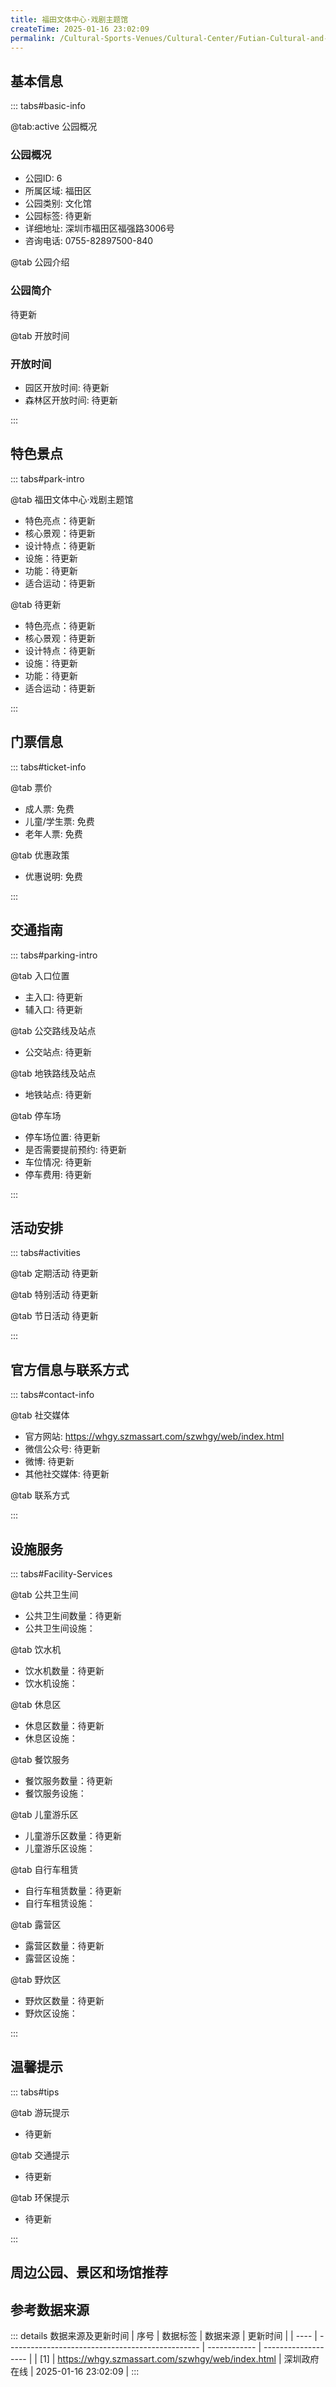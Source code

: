 ```yaml
---
title: 福田文体中心·戏剧主题馆
createTime: 2025-01-16 23:02:09
permalink: /Cultural-Sports-Venues/Cultural-Center/Futian-Cultural-and-Sports-Center·Drama-Theme-Pavilion/
---
```



<script setup>
import ImageSwiper from '/.vuepress/theme/components/ImageSwiper.vue'
// 轮播图数据
const swiperItems = [
    {
      link: 'https://szmassart.oss-cn-hangzhou.aliyuncs.com/szwhgy/szwhgy/H5/20221019095736N9lqUzG9vgCHp3pi7ZVO_750_500.jpg',
      title: '福田文体中心·戏剧主题馆',
      description: '待更新...',
      author: '深圳政府在线',
      date: '2025/01/16'
      },
  {
      link: 'https://szmassart.oss-cn-hangzhou.aliyuncs.com/szwhgy/szwhgy/H5/20221019095736N9lqUzG9vgCHp3pi7ZVO_750_500.jpg',
      title: '福田文体中心·戏剧主题馆',
      description: '待更新...',
      author: '深圳政府在线',
      date: '2025/01/16'
      }
]
// 配置项
const swiperConfig = {
  height: 500,
  showInfo: true
}
</script>
<!-- 轮播图组件 -->
<ImageSwiper :items="swiperItems" :config="swiperConfig" />



## 基本信息

::: tabs#basic-info

@tab:active 公园概况
### 公园概况
- 公园ID: 6
- 所属区域: 福田区
- 公园类别: 文化馆
- 公园标签: 待更新
- 详细地址: 深圳市福田区福强路3006号
- 咨询电话: 0755-82897500-840

@tab 公园介绍
### 公园简介
待更新

@tab 开放时间
### 开放时间
- 园区开放时间: 待更新
- 森林区开放时间: 待更新

:::

## 特色景点

::: tabs#park-intro

@tab 福田文体中心·戏剧主题馆
<ImageCard
image="https://szmassart.oss-cn-hangzhou.aliyuncs.com/szwhgy/szwhgy/H5/20221019095736N9lqUzG9vgCHp3pi7ZVO_750_500.jpg"
    title="福田文体中心·戏剧主题馆"
    description="待更新"
    date=""
    author="深圳政府在线"
/>


- 特色亮点：待更新
- 核心景观：待更新
- 设计特点：待更新
- 设施：待更新
- 功能：待更新
- 适合运动：待更新

@tab 待更新
<ImageCard
image="https://szmassart.oss-cn-hangzhou.aliyuncs.com/szwhgy/szwhgy/H5/20221019095736N9lqUzG9vgCHp3pi7ZVO_750_500.jpg"
    title="福田文体中心·戏剧主题馆"
    description="待更新"
    date=""
    author="深圳政府在线"
/>


- 特色亮点：待更新
- 核心景观：待更新
- 设计特点：待更新
- 设施：待更新
- 功能：待更新
- 适合运动：待更新

:::

## 门票信息

::: tabs#ticket-info

@tab 票价
- 成人票: 免费
- 儿童/学生票: 免费
- 老年人票: 免费

@tab 优惠政策
- 优惠说明: 免费

:::

## 交通指南

::: tabs#parking-intro

@tab 入口位置
- 主入口: 待更新
- 辅入口: 待更新

@tab 公交路线及站点
- 公交站点: 待更新

@tab 地铁路线及站点
- 地铁站点: 待更新

@tab 停车场
- 停车场位置: 待更新
- 是否需要提前预约: 待更新
- 车位情况: 待更新
- 停车费用: 待更新

:::

## 活动安排

::: tabs#activities

@tab 定期活动
待更新

@tab 特别活动
待更新

@tab 节日活动
待更新

:::

## 官方信息与联系方式

::: tabs#contact-info

@tab 社交媒体
- 官方网站: https://whgy.szmassart.com/szwhgy/web/index.html
- 微信公众号: 待更新
- 微博: 待更新
- 其他社交媒体: 待更新

@tab 联系方式

:::

## 设施服务

::: tabs#Facility-Services

@tab 公共卫生间
- 公共卫生间数量：待更新
- 公共卫生间设施：

@tab 饮水机
- 饮水机数量：待更新
- 饮水机设施：

@tab 休息区
- 休息区数量：待更新
- 休息区设施：

@tab 餐饮服务
- 餐饮服务数量：待更新
- 餐饮服务设施：

@tab 儿童游乐区
- 儿童游乐区数量：待更新
- 儿童游乐区设施：

@tab 自行车租赁
- 自行车租赁数量：待更新
- 自行车租赁设施：

@tab 露营区
- 露营区数量：待更新
- 露营区设施：

@tab 野炊区
- 野炊区数量：待更新
- 野炊区设施：

:::

## 温馨提示

::: tabs#tips

@tab 游玩提示
- 待更新

@tab 交通提示
- 待更新

@tab 环保提示
- 待更新

:::

## 周边公园、景区和场馆推荐

<CardGrid>
  <ImageCard
        image="http://www.sz.gov.cn/img/4/4097/4097242/11116974.jpg"
        title="宝安区文化馆"
        description="宝安区文化馆前身为宝安区群众文化艺术馆，于2018年5月启动升级改造工程，升级后与音乐厅、宝安图书馆少儿分馆共同构成“宝安1990”（图书馆、文化馆、音乐厅）。
宝安区文化馆配备舞蹈、音乐、戏剧、曲艺、美术、书法、摄影、文学、理论研究、非遗及网络数字化服务等10个业务门类，开设微信公众号和公共文化云服务。宝安区文化馆承担普及性的文化艺术辅导培训、公益性的群众文化活动、指导群众文艺作品创作及保护传承非物质文化遗产等任务，主要在基层公共文化服务方面发挥群众文化前沿阵地和展示窗口作用。"
        href="/Cultural-Sports-Venues/Cultural-Center/Bao'an-District-Cultural-Center/"
        author="待更新"
        date="2025/01/02"
      />
      <ImageCard
        image="http://www.sz.gov.cn/img/4/4097/4097242/11116974.jpg"
        title="宝安区文化馆"
        description="宝安区文化馆前身为宝安区群众文化艺术馆，于2018年5月启动升级改造工程，升级后与音乐厅、宝安图书馆少儿分馆共同构成“宝安1990”（图书馆、文化馆、音乐厅）。
宝安区文化馆配备舞蹈、音乐、戏剧、曲艺、美术、书法、摄影、文学、理论研究、非遗及网络数字化服务等10个业务门类，开设微信公众号和公共文化云服务。宝安区文化馆承担普及性的文化艺术辅导培训、公益性的群众文化活动、指导群众文艺作品创作及保护传承非物质文化遗产等任务，主要在基层公共文化服务方面发挥群众文化前沿阵地和展示窗口作用。"
        href="/Cultural-Sports-Venues/Cultural-Center/Bao'an-District-Cultural-Center/"
        author="待更新"
        date="2025/01/02"
      />
    </CardGrid>


## 参考数据来源

::: details 数据来源及更新时间
| 序号 | 数据标签                                         | 数据来源     | 更新时间            |
| ---- | ------------------------------------------------ | ------------ | ------------------- |
| [1]  | https://whgy.szmassart.com/szwhgy/web/index.html | 深圳政府在线 | 2025-01-16 23:02:09 |
:::

